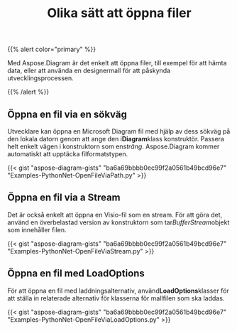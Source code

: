 ﻿---
title: Olika sätt att öppna filer
type: docs
weight: 10
url: /sv/python-net/different-ways-to-open-files/
---
{{% alert color="primary" %}}

Med Aspose.Diagram är det enkelt att öppna filer, till exempel för att hämta data, eller att använda en designermall för att påskynda utvecklingsprocessen.

{{% /alert %}}

## **Öppna en fil via en sökväg**

 Utvecklare kan öppna en Microsoft Diagram fil med hjälp av dess sökväg på den lokala datorn genom att ange den i**Diagram**klass konstruktör. Passera helt enkelt vägen i konstruktorn som en*sträng*. Aspose.Diagram kommer automatiskt att upptäcka filformatstypen.

{{< gist "aspose-diagram-gists" "ba6a69bbbb0ec99f2a0561b49bcd96e7" "Examples-PythonNet-OpenFileViaPath.py" >}}

## **Öppna en fil via a Stream**

 Det är också enkelt att öppna en Visio-fil som en stream. För att göra det, använd en överbelastad version av konstruktorn som tar*BufferStream*objekt som innehåller filen.

{{< gist "aspose-diagram-gists" "ba6a69bbbb0ec99f2a0561b49bcd96e7" "Examples-PythonNet-OpenFileViaStream.py" >}}

## **Öppna en fil med LoadOptions**

 För att öppna en fil med laddningsalternativ, använd**LoadOptions**klasser för att ställa in relaterade alternativ för klasserna för mallfilen som ska laddas.

{{< gist "aspose-diagram-gists" "ba6a69bbbb0ec99f2a0561b49bcd96e7" "Examples-PythonNet-OpenFileViaLoadOptions.py" >}}

